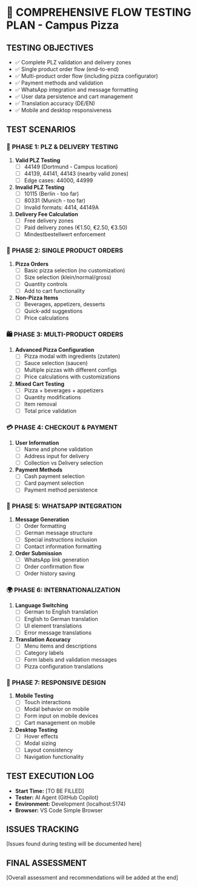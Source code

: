 # 🧪 COMPREHENSIVE FLOW TESTING PLAN - Campus Pizza

## TESTING OBJECTIVES
- ✅ Complete PLZ validation and delivery zones
- ✅ Single product order flow (end-to-end)
- ✅ Multi-product order flow (including pizza configurator)
- ✅ Payment methods and validation
- ✅ WhatsApp integration and message formatting
- ✅ User data persistence and cart management
- ✅ Translation accuracy (DE/EN)
- ✅ Mobile and desktop responsiveness

## TEST SCENARIOS

### 📍 **PHASE 1: PLZ & DELIVERY TESTING**
1. **Valid PLZ Testing**
   - [ ] 44149 (Dortmund - Campus location)
   - [ ] 44139, 44141, 44143 (nearby valid zones)
   - [ ] Edge cases: 44000, 44999

2. **Invalid PLZ Testing**
   - [ ] 10115 (Berlin - too far)
   - [ ] 80331 (Munich - too far)
   - [ ] Invalid formats: 4414, 44149A

3. **Delivery Fee Calculation**
   - [ ] Free delivery zones
   - [ ] Paid delivery zones (€1.50, €2.50, €3.50)
   - [ ] Mindestbestellwert enforcement

### 🍕 **PHASE 2: SINGLE PRODUCT ORDERS**
1. **Pizza Orders**
   - [ ] Basic pizza selection (no customization)
   - [ ] Size selection (klein/normal/gross)
   - [ ] Quantity controls
   - [ ] Add to cart functionality

2. **Non-Pizza Items**
   - [ ] Beverages, appetizers, desserts
   - [ ] Quick-add suggestions
   - [ ] Price calculations

### 🛍️ **PHASE 3: MULTI-PRODUCT ORDERS**
1. **Advanced Pizza Configuration**
   - [ ] Pizza modal with ingredients (zutaten)
   - [ ] Sauce selection (saucen)
   - [ ] Multiple pizzas with different configs
   - [ ] Price calculations with customizations

2. **Mixed Cart Testing**
   - [ ] Pizza + beverages + appetizers
   - [ ] Quantity modifications
   - [ ] Item removal
   - [ ] Total price validation

### 💳 **PHASE 4: CHECKOUT & PAYMENT**
1. **User Information**
   - [ ] Name and phone validation
   - [ ] Address input for delivery
   - [ ] Collection vs Delivery selection

2. **Payment Methods**
   - [ ] Cash payment selection
   - [ ] Card payment selection
   - [ ] Payment method persistence

### 📱 **PHASE 5: WHATSAPP INTEGRATION**
1. **Message Generation**
   - [ ] Order formatting
   - [ ] German message structure
   - [ ] Special instructions inclusion
   - [ ] Contact information formatting

2. **Order Submission**
   - [ ] WhatsApp link generation
   - [ ] Order confirmation flow
   - [ ] Order history saving

### 🌍 **PHASE 6: INTERNATIONALIZATION**
1. **Language Switching**
   - [ ] German to English translation
   - [ ] English to German translation
   - [ ] UI element translations
   - [ ] Error message translations

2. **Translation Accuracy**
   - [ ] Menu items and descriptions
   - [ ] Category labels
   - [ ] Form labels and validation messages
   - [ ] Pizza configuration translations

### 📱 **PHASE 7: RESPONSIVE DESIGN**
1. **Mobile Testing**
   - [ ] Touch interactions
   - [ ] Modal behavior on mobile
   - [ ] Form input on mobile devices
   - [ ] Cart management on mobile

2. **Desktop Testing**
   - [ ] Hover effects
   - [ ] Modal sizing
   - [ ] Layout consistency
   - [ ] Navigation functionality

## TEST EXECUTION LOG
- **Start Time:** [TO BE FILLED]
- **Tester:** AI Agent (GitHub Copilot)
- **Environment:** Development (localhost:5174)
- **Browser:** VS Code Simple Browser

## ISSUES TRACKING
[Issues found during testing will be documented here]

## FINAL ASSESSMENT
[Overall assessment and recommendations will be added at the end]
